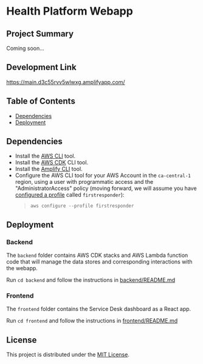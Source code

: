 # Health Platform Webapp

## Project Summary
Coming soon...

## Development Link

https://main.d3c55rvv5wlwxg.amplifyapp.com/

## Table of Contents
- [Dependencies](#Dependencies)
- [Deployment](#Deployment)

## Dependencies
- Install the [AWS CLI](https://aws.amazon.com/cli/) tool.
- Install the [AWS CDK](https://docs.aws.amazon.com/cdk/latest/guide/cli.html) CLI tool.
- Install the [Amplify CLI](https://docs.amplify.aws/cli) tool.
- Configure the AWS CLI tool for your AWS Account in the `ca-central-1` region, using a user with programmatic access and the "AdministratorAccess" policy (moving forward, we will assume you have [configured a profile](https://awscli.amazonaws.com/v2/documentation/api/latest/reference/configure/index.html) called `firstresponder`):
  > `aws configure --profile firstresponder`

## Deployment
### Backend
The `backend` folder contains AWS CDK stacks and AWS Lambda function code that will manage the data stores and corresponding interactions with the webapp.

Run `cd backend` and follow the instructions in [backend/README.md](./backend/README.md)

### Frontend
The `frontend` folder contains the Service Desk dashboard as a React app.

Run `cd frontend` and follow the instructions in [frontend/README.md](./frontend/README.md)


## License
This project is distributed under the [MIT License](./LICENSE).
